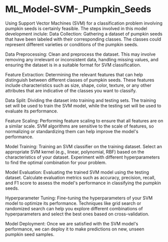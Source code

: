 # ML_Model-SVM-_Pumpkin_Seeds
Using Support Vector Machines (SVM) for a classification problem involving pumpkin seeds is certainly feasible. The steps involved in this model development inclule:
Data Collection: Gathering a dataset of pumpkin seeds that have been labeled with their corresponding classes. The classes could represent different varieties or conditions of the pumpkin seeds.

Data Preprocessing: Clean and preprocess the dataset. This may involve removing any irrelevant or inconsistent data, handling missing values, and ensuring the dataset is in a suitable format for SVM classification.

Feature Extraction: Determining the relevant features that can help distinguish between different classes of pumpkin seeds. These features include characteristics such as size, shape, color, texture, or any other attributes that are indicative of the classes you want to classify.

Data Split: Dividing the dataset into training and testing sets. The training set will be used to train the SVM model, while the testing set will be used to evaluate its performance.

Feature Scaling: Performing feature scaling to ensure that all features are on a similar scale. SVM algorithms are sensitive to the scale of features, so normalizing or standardizing them can help improve the model's performance.

Model Training: Training an SVM classifier on the training dataset. Select an appropriate SVM kernel (e.g., linear, polynomial, RBF) based on the characteristics of your dataset. Experiment with different hyperparameters to find the optimal combination for your problem.

Model Evaluation: Evaluating the trained SVM model using the testing dataset. Calculate evaluation metrics such as accuracy, precision, recall, and F1 score to assess the model's performance in classifying the pumpkin seeds.

Hyperparameter Tuning: Fine-tuning the hyperparameters of your SVM model to optimize its performance. Techniques like grid search or randomized search can help you explore different combinations of hyperparameters and select the best ones based on cross-validation.

Model Deployment: Once we are satisfied with the SVM model's performance, we can deploy it to make predictions on new, unseen pumpkin seed samples.

